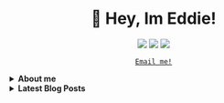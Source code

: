 <h1 align="center">👹 Hey, Im Eddie!</h1>

<p align="center">
    <a href="https://github.com/eddiebquinn"><img src="https://img.shields.io/badge/-eddiebquinn-3a3a3a?style=flat&logo=GitHub&logoColor=white" /></a>
    <a href="https://eddiequinn.xyz/"><img src="https://img.shields.io/badge/-eddiequinn.xyz-FF0000?style=flat&logo=Hugo&logoColor=white" /></a>
    <a href="https://www.linkedin.com/in/edward-b-quinn/"><img src="https://img.shields.io/badge/-edward_b--quinn-0072b1?style=flat&logo=Linkedin&logoColor=white" /></a>
</p>

<p align="center">
<a href="mailto:info@pranonym.com"><code>Email me!</code></a>
</p>

<!-- About Section -->
<details>
    <summary>
        <b> About me </b>
    </summary>
    <p>
<blockquote>

    Hi, I am Eddie - I'm a Technical support specialist; Programmer; Cybersecurity researcher. I am currently trying to break into a career as an offensive security operative. I have a passion for privacy and security, open-source software, and automation

    Predominantly my GitHub started as a portfolio, but as time has gone on a lot of my projects have ended up here. Some repo contains no real code at all, they are just for notes on 'the certs I'm studying for, the lang's I'm learning, or the static files for my website (generated using a Hugo). All this being said I do have some projects on here. The main one would be Ricky which is an open-source addiction recovery bot, on top of that I am attempting to recreate the Enigma machine. Both of these are long-term projects, both of which will likely never be completely done. For all small projects, I would highly recommend looking at the 'Micro Projects' repo.

    While my main language has been python for much of my time on this site, I am beginning to branch out. I am currently learning JS, and intend to learn Java after. In the long term, I want to learn Go, Rust, and C.
</blockquote>

---

</p>
</details>

<!-- Blog Posts -->
<details>
    <summary><b>Latest Blog Posts</b></summary>
<p>

<!-- BLOG-POST-LIST:START -->
- [How to harden SSH - Basic guide](https://eddiequinn.xyz/posts/harden_ssh/)
- [Mfa Fatigue - The black sheep of the MFA family](https://eddiequinn.xyz/posts/mfa-fatigue/)
- [Protonmail - A wolf in sheep&#39;s clothing](https://eddiequinn.xyz/posts/protonmail_wolfinsheepsclothing/)
<!-- BLOG-POST-LIST:END -->

➡️  **[More Posts](/BLOG-POSTS.md)**

---

</p>
</details>